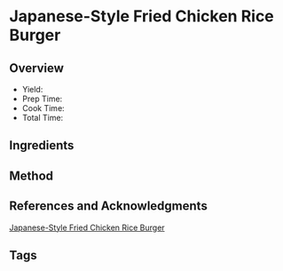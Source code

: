 # Japanese-Style Fried Chicken Rice Burger

## Overview

- Yield:
- Prep Time:
- Cook Time:
- Total Time:

## Ingredients


## Method



## References and Acknowledgments

[Japanese-Style Fried Chicken Rice Burger](https://tasty.co/recipe/japanese-style-fried-chicken-rice-burger)

## Tags


